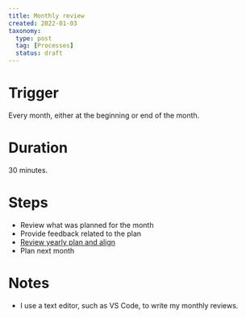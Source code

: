 ```yaml
---
title: Monthly review
created: 2022-01-03
taxonomy:
  type: post
  tag: [Processes]
  status: draft
---
```


# Trigger
Every month, either at the beginning or end of the month.

# Duration
30 minutes.

# Steps
* Review what was planned for the month
* Provide feedback related to the plan
* [Review yearly plan and align](../yearly-review/article.md)
* Plan next month

# Notes
* I use a text editor, such as VS Code, to write my monthly reviews.
